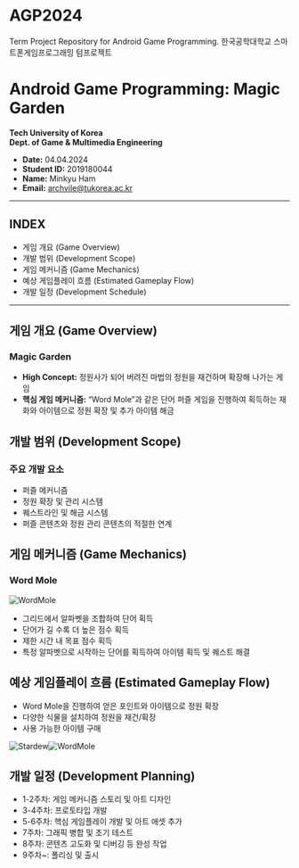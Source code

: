 # AGP2024
Term Project Repository for Android Game Programming.
한국공학대학교 스마트폰게임프로그래밍 텀프로젝트


# Android Game Programming: Magic Garden

**Tech University of Korea**  
**Dept. of Game & Multimedia Engineering**

- **Date:** 04.04.2024
- **Student ID:** 2019180044
- **Name:** Minkyu Ham
- **Email:** archvile@tukorea.ac.kr

---

## INDEX

- 게임 개요 (Game Overview)
- 개발 범위 (Development Scope)
- 게임 메커니즘 (Game Mechanics)
- 예상 게임플레이 흐름 (Estimated Gameplay Flow)
- 개발 일정 (Development Schedule)

---

## 게임 개요 (Game Overview)

### Magic Garden

- **High Concept:** 정원사가 되어 버려진 마법의 정원을 재건하며 확장해 나가는 게임
- **핵심 게임 메커니즘:** “Word Mole”과 같은 단어 퍼즐 게임을 진행하여 획득하는 재화와 아이템으로 정원 확장 및 추가 아이템 해금

## 개발 범위 (Development Scope)

### 주요 개발 요소

- 퍼즐 메커니즘
- 정원 확장 및 관리 시스템
- 퀘스트라인 및 해금 시스템
- 퍼즐 콘텐츠와 정원 관리 콘텐츠의 적절한 연계

## 게임 메커니즘 (Game Mechanics)

### Word Mole

![WordMole](https://i.redd.it/anyone-know-if-you-can-play-word-mole-on-pc-v0-n2n8mzpb79cb1.png?width=480&format=png&auto=webp&s=5fc23fd95bb9cee39bb446745d085900d87ecc5d)
- 그리드에서 알파벳을 조합하여 단어 획득
- 단어가 길 수록 더 높은 점수 획득
- 제한 시간 내 목표 점수 획득
- 특정 알파벳으로 시작하는 단어를 획득하여 아이템 획득 및 퀘스트 해결

## 예상 게임플레이 흐름 (Estimated Gameplay Flow)

- Word Mole을 진행하여 얻은 포인트와 아이템으로 정원 확장
- 다양한 식물을 설치하여 정원을 재건/확장
- 사용 가능한 아이템 구매

![Stardew](https://cdn.akamai.steamstatic.com/steam/apps/413150/ss_a3ddf22cda3bd722df77dbdd58dbec393906b654.1920x1080.jpg?t=1711128146)![WordMole](https://i.redd.it/anyone-know-if-you-can-play-word-mole-on-pc-v0-n2n8mzpb79cb1.png?width=480&format=png&auto=webp&s=5fc23fd95bb9cee39bb446745d085900d87ecc5d)

## 개발 일정 (Development Planning)

- 1-2주차: 게임 메커니즘 스토리 및 아트 디자인
- 3-4주차: 프로토타입 개발
- 5-6주차: 핵심 게임플레이 개발 및 아트 애셋 추가
- 7주차: 그래픽 병합 및 초기 테스트
- 8주차: 콘텐츠 고도화 및 디버깅 등 완성 작업
- 9주차~: 폴리싱 및 출시
